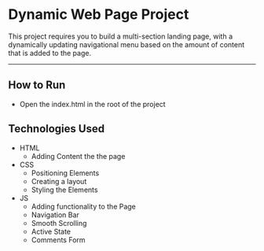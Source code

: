 # Dynamic Web Page Project

This project requires you to build a multi-section landing page, with a dynamically updating navigational menu based on the amount of content that is added to the page.

---

## How to Run
- Open the index.html in the root of the project

## Technologies Used
- HTML
  - Adding Content the the page
- CSS
  - Positioning Elements
  - Creating a layout
  - Styling the Elements
- JS
  - Adding functionality to the Page
  - Navigation Bar
  - Smooth Scrolling
  - Active State
  - Comments Form

